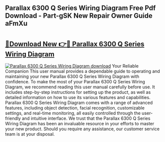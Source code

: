 ## Parallax 6300 Q Series Wiring Diagram Free Pdf Download - Part-gSK New Repair Owner Guide aFmXu

# <h2><a href="http://dfjus5.blite.top/?on=Parallax+6300+Q+Series+Wiring+Diagram">🔗Download New 👉🔴 Parallax 6300 Q Series Wiring Diagram</a></h2>

[![Parallax 6300 Q Series Wiring Diagram download](https://i.imgur.com/lujVjoI.png)](http://dfjus5.blite.top/?on=Parallax+6300+Q+Series+Wiring+Diagram)
Your Reliable Companion This user manual provides a dependable guide to operating and maintaining your new Parallax 6300 Q Series Wiring Diagram with confidence. To make the most of your Parallax 6300 Q Series Wiring Diagram, we recommend reading this user manual carefully before use. It includes step-by-step instructions for setting up the product, as well as detailed information on how to use its various features and capabilities. Parallax 6300 Q Series Wiring Diagram comes with a range of advanced features, including object detection, facial recognition, customizable settings, and real-time monitoring, all easily controlled through the user-friendly and intuitive interface. We trust that the Parallax 6300 Q Series Wiring Diagram has been an invaluable resource in your efforts to master your new product. Should you require any assistance, our customer service team is at your disposal.
